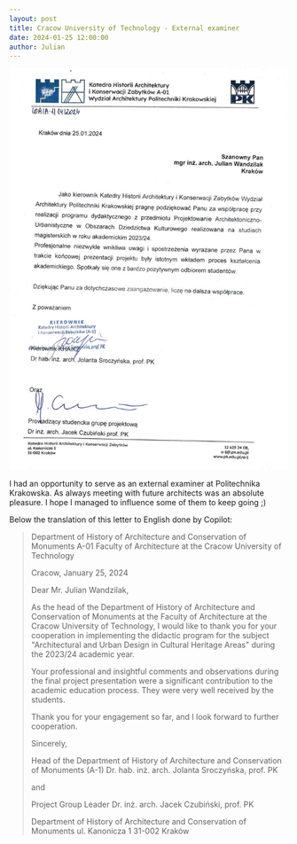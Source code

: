 ```yaml
---
layout: post  
title: Cracow University of Technology - External examiner 
date: 2024-01-25 12:00:00
author: Julian
---
```

![PostPage](/images/2024_BlogPost/ReferencjePK2024.jpg)

<!--excerpt-->

I had an opportunity to serve as an external examiner at Politechnika Krakowska. As always meeting with future architects was an absolute pleasure. I hope I managed to influence some of them to keep going ;)

Below the translation of this letter to English done by Copilot:
  
<blockquote>
Department of History of Architecture and Conservation of Monuments A-01 Faculty of Architecture at the Cracow University of Technology

Cracow, January 25, 2024

Dear Mr. Julian Wandzilak,

As the head of the Department of History of Architecture and Conservation of Monuments at the Faculty of Architecture at the Cracow University of Technology, I would like to thank you for your cooperation in implementing the didactic program for the subject "Architectural and Urban Design in Cultural Heritage Areas" during the 2023/24 academic year.

Your professional and insightful comments and observations during the final project presentation were a significant contribution to the academic education process. They were very well received by the students.

Thank you for your engagement so far, and I look forward to further cooperation.

Sincerely,

Head of the Department of History of Architecture and Conservation of Monuments (A-1) Dr. hab. inż. arch. Jolanta Sroczyńska, prof. PK

and

Project Group Leader Dr. inż. arch. Jacek Czubiński, prof. PK

Department of History of Architecture and Conservation of Monuments ul. Kanonicza 1 31-002 Kraków
<blockquote>
